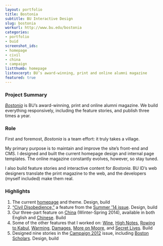 ```yaml
---
layout: portfolio
title: Bostonia
subtitle: BU Interactive Design
slug: bostonia
workurl: http://www.bu.edu/bostonia
categories:
- portfolio
- buid
screenshot_ids:
- homepage
- civil
- china
- campaign
listthumb: homepage
listexcerpt: BU’s award-winning, print and online alumni magazine
featured: true
---
```


### Project Summary

[*Bostonia*](http://www.bu.edu/bostonia) is BU’s award-winning, print and online alumni magazine. We build everything responsively, including the feature stories, and publish three times a year.

### Role

First and foremost, *Bostonia* is a team effort: it truly takes a village.

My primary purpose is to maintain and improve the site’s front-end and CMS. I designed and built the current homepage design and internal page templates. The online magazine constantly evolves, however, so stay tuned.

I also build feature stories and interactive content for *Bostonia*. BU ID’s web designers translate the print magazine to the web, and the developers (myself included) make them real.

### Highlights

1.	The current [homepage](http://www.bu.edu/bostonia/winter-spring14) and theme. <span class="em-role">Design, build</span>
2.	[“Civil Disobedience,”](http://www.bu.edu/bostonia/summer14/civil-disobedience) a feature from the [Summer ’14 issue](http://www.bu.edu/bostonia). <span class="em-role">Design, build</span>
3.	Our three-part feature on [China](http://www.bu.edu/bostonia/winter-spring14/china) (Winter-Spring 2014), available in both English and [Chinese](http://www.bu.edu/bostonia/winter-spring14/china/chinese/). <span class="em-role">Build</span>
4.	Some of the other features that I worked on: [Wine](http://www.bu.edu/bostonia/fall13/wine), [High Notes](http://www.bu.edu/bostonia/high-notes), [Rowing to Kabul](http://www.bu.edu/bostonia/summer13/rowing), [Warming](http://www.bu.edu/bostonia/summer13/warming), [Damages](http://www.bu.edu/bostonia/winter-spring13/station-nightclub), [More on Moore](http://www.bu.edu/bostonia/summer12/moore), and [Secret Lives](http://www.bu.edu/bostonia/summer12/secret). <span class="em-role">Build</span>
5.	Designed nine stories in the [Campaign 2012](http://www.bu.edu/bostonia/campaign12) issue, including [Boston Scholars](http://www.bu.edu/bostonia/campaign12/boston-scholars). <span class="em-role">Design, build</span>